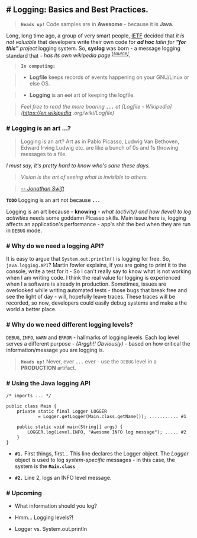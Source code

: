 ## # Logging: Basics and Best Practices.

> **`Heads up!`** Code samples are in **Awesome** - because it is **Java**.

Long, long time ago, a group of very smart people, [IETF](https://en.wikipedia.org/wiki/Internet_Engineering_Task_Force) decided that *it is not valuable* that developers write their own code for *<strong>ad hoc</strong> latin for <strong>"for this"</strong> project* logging system. So, **syslog** was born - a message logging standard that - *has its own wikipedia page<sup> [[source]](https://goo.gl/fx1x31)</sup>.*

> **`In computing:`**

> - **Logfile** keeps records of events happening on your GNU/Linux or else OS. 

> - **Logging** is an <s>act</s> art of keeping the logfile.

> *Feel free to read the more boaring <strong>`...`</strong> at [Logfile - Wikipedia](https://en.wikipedia
.org/wiki/Logfile)*


### # Logging is an art ...?

> Logging is an art? Art as in Pablo Picasso, Ludwig Van Bethoven, Edward Irving Ludwig etc. are like a bunch of 0s and 1s throwing messages to a file.

*I must say, it's pretty hard to know who's sane these days.*

> *Vision is the art of seeing what is invisible to others.* 

> *[-- Jonathan Swift](https://www.brainyquote.com/search_results.html?q=art)*

**`TODO`** Logging is an art not because **`...`**

Logging is an art because - **knowing** - *what (activity) and how (level) to log activities* needs some goddamn Picasso skills. Main issue here is, logging affects an application's performance - app's shit the bed when they are run in `DEBUG` mode.

### # Why do we need a logging API?

It is easy to argue that `System.out.println()` is logging for free. So, `java.logging.API`? Martin fowler explains, if you are going to print it to the console, write a test for it - So I can't really say to know what is not working when I am writing code. I think the
 real value for logging is experienced when I a software is already in production. Sometimes, issues are overlooked 
 while writing automated tests - those bugs that break free and see the light of day - will, hopefully leave traces. 
 These traces will be recorded, so now, developers could easily debug systems and make a the world a better place.
 
### # Why do we need different logging levels?

`DEBUG`, `INFO`, `WARN` and `ERROR` - hallmarks of logging levels. Each log level serves a different purpose - 
*(Arggh!! Obviously)* - based on how critical the information/message you are logging is.

> **`Heads up!`** Never, ever **`...`** ever - use the `DEBUG` level in a **PRODUCTION** artifact.

### # Using the Java logging API

	/* imports ... */
	
	public class Main {
		private static final Logger LOGGER 
				= Logger.getLogger(Main.class.getName()); ........... #1
		
		public static void main(String[] args) {
			LOGGER.log(Level.INFO, "Awesome INFO log message"); ..... #2
		}
	}
	
* **`#1.`** First things, first... This line declares the Logger object. The *Logger* object is used to log *system-specific* messages - in this case, the system is the **`Main.class`**

* **`#2.`** Line 2, logs an INFO level message.


### # Upcoming

* What information should you log?

* Hmm... Logging levels?!

* Logger vs. System.out.println
